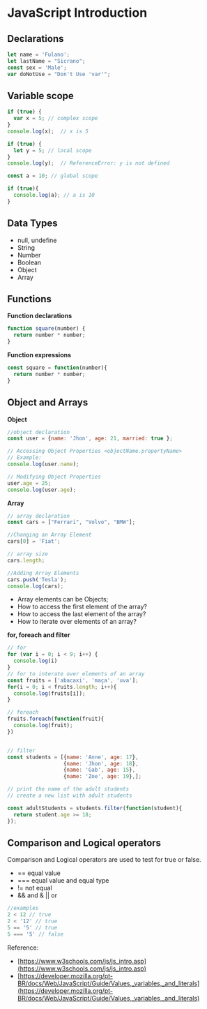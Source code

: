 # JavaScript Introduction

## Declarations
```javascript
let name = 'Fulano';
let lastName = "Sicrano";
const sex = 'Male';
var doNotUse = "Don't Use 'var'";
```

## Variable scope

```javascript
if (true) {
  var x = 5; // complex scope
}
console.log(x);  // x is 5

if (true) {
  let y = 5; // local scope
}
console.log(y);  // ReferenceError: y is not defined

const a = 10; // global scope

if (true){
  console.log(a); // a is 10
}

```

## Data Types

* null, undefine
* String
* Number
* Boolean
* Object
* Array



## Functions

**Function declarations**

```javascript
function square(number) {
  return number * number;
}
```

**Function expressions**

```javascript
const square = function(number){
  return number * number;
}
```

## Object and Arrays

**Object**
```javascript
//object declaration
const user = {name: 'Jhon', age: 21, married: true };

// Accessing Object Properties <objectName.propertyName>
// Example:
console.log(user.name);

// Modifying Object Properties
user.age = 25;
console.log(user.age);
```

**Array**
```javascript
// array declaration
const cars = ["Ferrari", "Volvo", "BMW"];

//Changing an Array Element
cars[0] = 'Fiat';

// array size
cars.length;

//Adding Array Elements
cars.push('Tesla');
console.log(cars);
```

- Array elements can be Objects;
- How to access the first element of the array?
- How to access the last element of the array?
- How to iterate over elements of an array?

**for, foreach and filter**
```javascript
// for
for (var i = 0; i < 9; i++) {
  console.log(i)
}
// for to interate over elements of an array
const fruits = ['abacaxi', 'maça', 'uva']; 
for(i = 0; i < fruits.length; i++){
  console.log(fruits[i]);
}

// foreach
fruits.foreach(function(fruit){
  console.log(fruit);
})


// filter
const students = [{name: 'Anne', age: 17},
                  {name: 'Jhon', age: 18},
                  {name: 'Gab', age: 15},
                  {name: 'Zoe', age: 19},];

// print the name of the adult students
// create a new list with adult students

const adultStudents = students.filter(function(student){
  return student.age >= 18;
});
```

## Comparison and Logical operators 

Comparison and Logical operators are used to test for true or false.

* == equal value
* === equal value and equal type
* != not equal
* && and
& || or

```javascript
//examples
2 < 12 // true
2 < '12' // true
5 == '5' // true
5 === '5' // false
```

Reference: 
- [https://www.w3schools.com/js/js_intro.asp](https://www.w3schools.com/js/js_intro.asp)
- [https://developer.mozilla.org/pt-BR/docs/Web/JavaScript/Guide/Values,_variables,_and_literals](https://developer.mozilla.org/pt-BR/docs/Web/JavaScript/Guide/Values,_variables,_and_literals)
